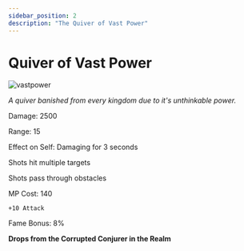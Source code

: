 ```yaml
---
sidebar_position: 2
description: "The Quiver of Vast Power"
---
```


# Quiver of Vast Power

![vastpower](https://vwiki.valorserver.com/api/item/picture/quiver%20of%20vast%20power)

<i>A quiver banished from every kingdom due to it's unthinkable power.</i>

Damage: 2500

Range: 15

Effect on Self: Damaging for 3 seconds

Shots hit multiple targets

Shots pass through obstacles

MP Cost: 140

    +10 Attack

Fame Bonus: 8%

**Drops from the Corrupted Conjurer in the Realm**
